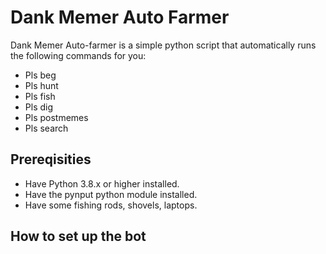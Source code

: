 # Dank Memer Auto Farmer
Dank Memer Auto-farmer is a simple python script that automatically runs the following commands for you:

* Pls beg
* Pls hunt
* Pls fish
* Pls dig
* Pls postmemes
* Pls search

## Prereqisities

* Have Python 3.8.x or higher installed.
* Have the pynput python module installed.
* Have some fishing rods, shovels, laptops.

## How to set up the bot
